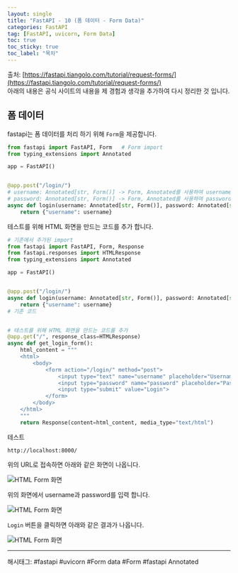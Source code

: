```yaml
---
layout: single
title: "FastAPI - 10 (폼 데이터 - Form Data)"
categories: FastAPI
tag: [FastAPI, uvicorn, Form Data]
toc: true
toc_sticky: true
toc_label: "목차"
---
```

출처: [https://fastapi.tiangolo.com/tutorial/request-forms/](https://fastapi.tiangolo.com/tutorial/request-forms/)  
아래의 내용은 공식 사이트의 내용을 제 경험과 생각을 추가하여 다시 정리한 것 입니다.

## 폼 데이터

fastapi는 폼 데이터를 처리 하기 위해 `Form`을 제공합니다.

```python
from fastapi import FastAPI, Form   # Form import
from typing_extensions import Annotated

app = FastAPI()


@app.post("/login/")
# username: Annotated[str, Form()] -> Form, Annotated를 사용하여 username을 폼 데이터로 지정
# password: Annotated[str, Form()] -> Form, Annotated를 사용하여 password를 폼 데이터로 지정
async def login(username: Annotated[str, Form()], password: Annotated[str, Form()]):
    return {"username": username}
```

테스트를 위해 HTML 화면을 만드는 코드를 추가 합니다.

```python
# 기존에서 추가된 import
from fastapi import FastAPI, Form, Response
from fastapi.responses import HTMLResponse
from typing_extensions import Annotated

app = FastAPI()


@app.post("/login/")
async def login(username: Annotated[str, Form()], password: Annotated[str, Form()]):
    return {"username": username}
# 기존 코드


# 테스트를 위해 HTML 화면을 만드는 코드를 추가
@app.get("/", response_class=HTMLResponse)
async def get_login_form():
    html_content = """
    <html>
        <body>
            <form action="/login/" method="post">
                <input type="text" name="username" placeholder="Username">
                <input type="password" name="password" placeholder="Password">
                <input type="submit" value="Login">
            </form>
        </body>
    </html>
    """
    return Response(content=html_content, media_type="text/html")
```

테스트

```text
http://localhost:8000/
```

위의 URL로 접속하면 아래와 같은 화면이 나옵니다.

![HTML Form 화면]({{site.url}}/images/fastapi/fastapi-10_01.png)

위의 화면에서 username과 password를 입력 합니다.

![HTML Form 화면]({{site.url}}/images/fastapi/fastapi-10_02.png)

`Login` 버튼을 클릭하면 아래와 같은 결과가 나옵니다.

![HTML Form 화면]({{site.url}}/images/fastapi/fastapi-10_03.png)

---

해시태그: #fastapi #uvicorn #Form data #Form #fastapi Annotated

